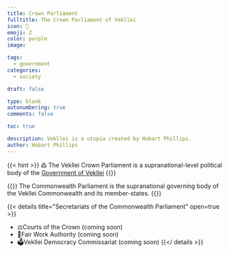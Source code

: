 ```yaml
---
title: Crown Parliament
fulltitle: The Crown Parliament of Vekllei
icon: 🌸
emoji: Ζ
color: purple
image: 

tags: 
  - government
categories:
  - society

draft: false

type: blank
autonumbering: true
comments: false

toc: true

description: Vekllei is a utopia created by Hobart Phillips.
author: Hobart Phillips
---
```

{{< hint >}}
߷ The Vekllei Crown Parliament is a supranational-level political body of the [Government of Vekllei](/utopia/society/state/government/)
{{</hint>}}

{{<hint panel>}}
The Commonwealth Parliament is the supranational governing body of the Vekllei Commonwealth and its member-states.
{{</hint>}}

{{< details title="Secretariats of the Commonwealth Parliament" open=true >}}
- <span class="navicon">⚖️</span>Courts of the Crown (coming soon)
- <span class="navicon">💼</span>Fair Work Authority (coming soon)
- <span class="navicon">🗳️</span>Vekllei Democracy Commissariat (coming soon)
{{</ details >}}
